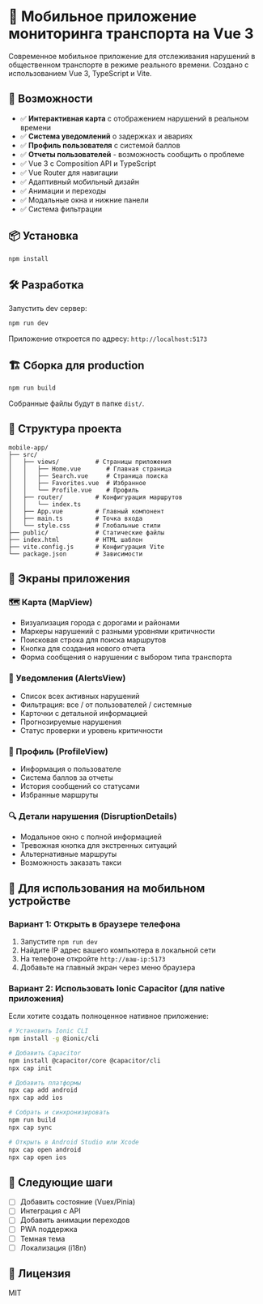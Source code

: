 # 📱 Мобильное приложение мониторинга транспорта на Vue 3

Современное мобильное приложение для отслеживания нарушений в общественном транспорте в режиме реального времени. Создано с использованием Vue 3, TypeScript и Vite.

## 🚀 Возможности

- ✅ **Интерактивная карта** с отображением нарушений в реальном времени
- ✅ **Система уведомлений** о задержках и авариях
- ✅ **Профиль пользователя** с системой баллов
- ✅ **Отчеты пользователей** - возможность сообщить о проблеме
- ✅ Vue 3 с Composition API и TypeScript
- ✅ Vue Router для навигации
- ✅ Адаптивный мобильный дизайн
- ✅ Анимации и переходы
- ✅ Модальные окна и нижние панели
- ✅ Система фильтрации

## 📦 Установка

```bash
npm install
```

## 🛠️ Разработка

Запустить dev сервер:

```bash
npm run dev
```

Приложение откроется по адресу: `http://localhost:5173`

## 🏗️ Сборка для production

```bash
npm run build
```

Собранные файлы будут в папке `dist/`.

## 📱 Структура проекта

```
mobile-app/
├── src/
│   ├── views/          # Страницы приложения
│   │   ├── Home.vue       # Главная страница
│   │   ├── Search.vue     # Страница поиска
│   │   ├── Favorites.vue  # Избранное
│   │   └── Profile.vue    # Профиль
│   ├── router/         # Конфигурация маршрутов
│   │   └── index.ts
│   ├── App.vue         # Главный компонент
│   ├── main.ts         # Точка входа
│   └── style.css       # Глобальные стили
├── public/             # Статические файлы
├── index.html          # HTML шаблон
├── vite.config.js      # Конфигурация Vite
└── package.json        # Зависимости
```

## 🎨 Экраны приложения

### 🗺️ Карта (MapView)
- Визуализация города с дорогами и районами
- Маркеры нарушений с разными уровнями критичности
- Поисковая строка для поиска маршрутов
- Кнопка для создания нового отчета
- Форма сообщения о нарушении с выбором типа транспорта

### 🔔 Уведомления (AlertsView)
- Список всех активных нарушений
- Фильтрация: все / от пользователей / системные
- Карточки с детальной информацией
- Прогнозируемые нарушения
- Статус проверки и уровень критичности

### 👤 Профиль (ProfileView)
- Информация о пользователе
- Система баллов за отчеты
- История сообщений со статусами
- Избранные маршруты

### 🔍 Детали нарушения (DisruptionDetails)
- Модальное окно с полной информацией
- Тревожная кнопка для экстренных ситуаций
- Альтернативные маршруты
- Возможность заказать такси

## 📱 Для использования на мобильном устройстве

### Вариант 1: Открыть в браузере телефона

1. Запустите `npm run dev`
2. Найдите IP адрес вашего компьютера в локальной сети
3. На телефоне откройте `http://ваш-ip:5173`
4. Добавьте на главный экран через меню браузера

### Вариант 2: Использовать Ionic Capacitor (для native приложения)

Если хотите создать полноценное нативное приложение:

```bash
# Установить Ionic CLI
npm install -g @ionic/cli

# Добавить Capacitor
npm install @capacitor/core @capacitor/cli
npx cap init

# Добавить платформы
npx cap add android
npx cap add ios

# Собрать и синхронизировать
npm run build
npx cap sync

# Открыть в Android Studio или Xcode
npx cap open android
npx cap open ios
```

## 🎯 Следующие шаги

- [ ] Добавить состояние (Vuex/Pinia)
- [ ] Интеграция с API
- [ ] Добавить анимации переходов
- [ ] PWA поддержка
- [ ] Темная тема
- [ ] Локализация (i18n)

## 📄 Лицензия

MIT

